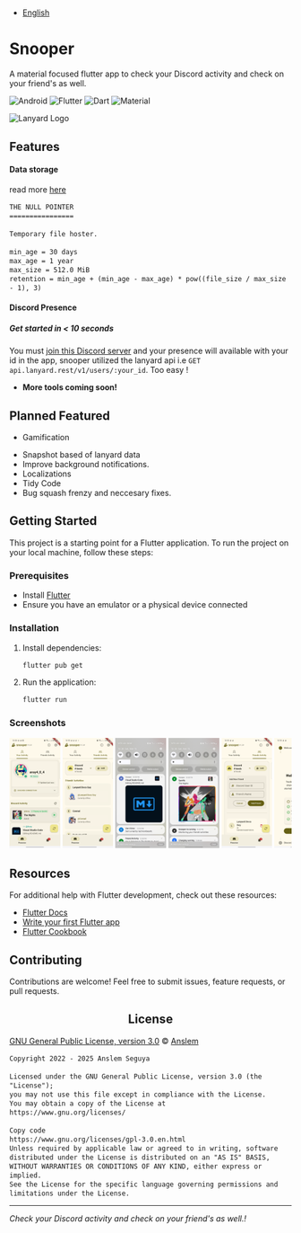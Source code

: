 <a href="">
  <h1 align="center" >
   <!-- <img src="assets/branding/logo.jpeg" alt="" style="width:100px; height:100px; border-radius:10px;"/>    <br/> -->
    
  </h1>
</a>

- [English](README.md)
<!-- - [简体中文](README.zh.md)
- [Türkçe](README.tr.md) -->

# Snooper

A material focused flutter app to check your Discord activity and check on your friend's as well.

![Android](https://img.shields.io/badge/Android-3DDC84?style=for-the-badge&logo=android&logoColor=white)
![Flutter](https://img.shields.io/badge/Flutter-02569B?style=for-the-badge&logo=flutter&logoColor=white)
![Dart](https://img.shields.io/badge/Dart-0175C2?style=for-the-badge&logo=dart&logoColor=white)
![Material](https://custom-icon-badges.demolab.com/badge/material%20you-lightblue?style=for-the-badge&logoColor=333&logo=material-you)

<img src="https://storage.googleapis.com/lanyard/static/lanyardtemplogo.png" alt="Lanyard Logo" width="100"/>

## Features

#### Data storage

read more [here](https://)

```
THE NULL POINTER
================

Temporary file hoster.

min_age = 30 days
max_age = 1 year
max_size = 512.0 MiB
retention = min_age + (min_age - max_age) * pow((file_size / max_size - 1), 3)
```

#### Discord Presence

##### Get started in < 10 seconds

You must [join this Discord server](https://discord.gg/UrXF2cfJ7F) and your presence will available with your id in the app, snooper utilized the lanyard api i.e `GET api.lanyard.rest/v1/users/:your_id`. Too easy !

<!-- - **Notifications**: Get to know when your pals are online. -->

- **More tools coming soon!**

## Planned Featured

- Gamification
<!-- - Local Presence emittion -->
- Snapshot based of lanyard data
- Improve background notifications.
- Localizations
- Tidy Code
- Bug squash frenzy and neccesary fixes.

## Getting Started

This project is a starting point for a Flutter application. To run the project on your local machine, follow these steps:

### Prerequisites

- Install [Flutter](https://docs.flutter.dev/get-started/install)
- Ensure you have an emulator or a physical device connected

### Installation

1. Install dependencies:
   ```sh
   flutter pub get
   ```
2. Run the application:

   ```sh
   flutter run
   ```

### Screenshots

<div style="overflow-x: auto; white-space: nowrap;">

<img src="assets/screenshots/flutter_01.png" width="18%" alt=""/>
<img src="assets/screenshots/flutter_02.png" width="18%" alt=""/>
<img src="assets/screenshots/flutter_03.png" width="18%" alt=""/>
<img src="assets/screenshots/flutter_04.png" width="18%" alt=""/>
<img src="assets/screenshots/flutter_05.png" width="18%" alt=""/>

<img src="assets/screenshots/flutter_06.png" width="18%" alt=""/>
<img src="assets/screenshots/flutter_07.png" width="18%" alt=""/>
<img src="assets/screenshots/flutter_08.png" width="18%" alt=""/>
<img src="assets/screenshots/flutter_09.png" width="18%" alt=""/>
<img src="assets/screenshots/flutter_10.png" width="18%" alt=""/>

<img src="assets/screenshots/flutter_11.png" width="18%" alt=""/>
<img src="assets/screenshots/flutter_12.png" width="18%" alt=""/>
<img src="assets/screenshots/flutter_13.png" width="18%" alt=""/>
<img src="assets/screenshots/flutter_14.png" width="18%" alt=""/>

</div>

## Resources

For additional help with Flutter development, check out these resources:

- [Flutter Docs](https://docs.flutter.dev/)
- [Write your first Flutter app](https://docs.flutter.dev/get-started/codelab)
- [Flutter Cookbook](https://docs.flutter.dev/cookbook)

## Contributing

Contributions are welcome! Feel free to submit issues, feature requests, or pull requests.

<h2 align="center">License</h2>

[GNU General Public License, version 3.0][license] © [Anslem](https://github.com/Anslem27)

[license]: /LICENSE
[github]: https://github.com/Anslem27

```
Copyright 2022 - 2025 Anslem Seguya

Licensed under the GNU General Public License, version 3.0 (the "License");
you may not use this file except in compliance with the License.
You may obtain a copy of the License at
https://www.gnu.org/licenses/

Copy code
https://www.gnu.org/licenses/gpl-3.0.en.html
Unless required by applicable law or agreed to in writing, software
distributed under the License is distributed on an "AS IS" BASIS,
WITHOUT WARRANTIES OR CONDITIONS OF ANY KIND, either express or implied.
See the License for the specific language governing permissions and
limitations under the License.
```

<!-- keytool -genkey -v -keystore %userprofile%\upload-keystore.jks -storetype JKS -keyalg RSA -keysize 2048 -validity 10000 -alias upload -->
<!--
cd C:\Users\user\Desktop
keytool -genkey -v -keystore upload-keystore.jks -storetype JKS -keyalg RSA -keysize 2048 -validity 10000 -alias upload

certutil -encode "C:\Users\ansle\Desktop\upload-keystore.jks" -

https://www.youtube.com/watch?v=mg8_pM7sGM8
 -->

<!-- flutter pub run flutter_oss_licenses:generate.dart -->
<!-- dart pub global activate fvm

fvm flutter pub get -->

---

_Check your Discord activity and check on your friend's as well.!_
